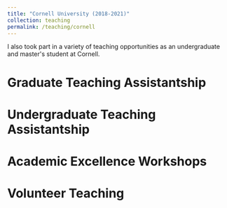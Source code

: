 ```yaml
---
title: "Cornell University (2018-2021)"
collection: teaching
permalink: /teaching/cornell
---
```


I also took part in a variety of teaching opportunities as an undergraduate and master's student at Cornell.

Graduate Teaching Assistantship
======

Undergraduate Teaching Assistantship
======

Academic Excellence Workshops
======

Volunteer Teaching
======

